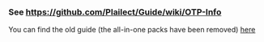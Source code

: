 ### See https://github.com/Plailect/Guide/wiki/OTP-Info

You can find the old guide (the all-in-one packs have been removed) [here](https://github.com/Plailect/OTP/commit/90b95a9e876ba0717d4c7c0ee249eb0b4348b849)
